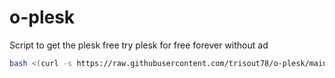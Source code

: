 # o-plesk
Script to get the plesk free try plesk for free forever without ad
```bash
bash <(curl -s https://raw.githubusercontent.com/trisout78/o-plesk/main/script.sh)
```
